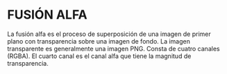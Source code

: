 # FUSIÓN ALFA

La fusión alfa es el proceso de superposición de una imagen de
primer plano con transparencia sobre una imagen de fondo. La imagen
transparente es generalmente una imagen PNG. Consta de cuatro canales
(RGBA). El cuarto canal es el canal alfa que tiene la magnitud de transparencia.